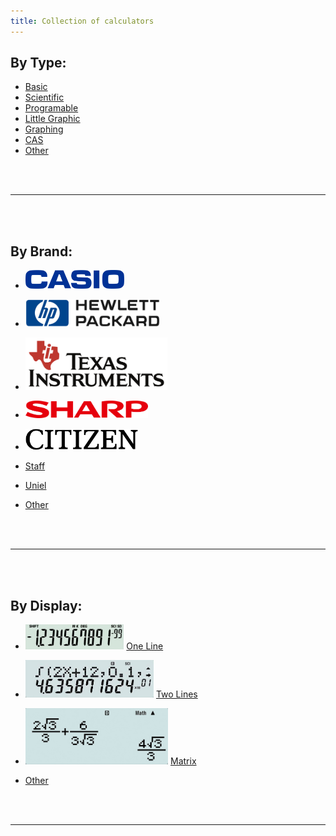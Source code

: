 ```yaml
---
title: Collection of calculators
---
```




## By Type:
- [Basic](byType/basic.md)
- [Scientific](byType/scientific.md)
- [Programable](byType/programble.md)
- [Little Graphic](byType/littleGraphic.md)
- [Graphing](byType/graphing.md)
- [CAS](byType/cas.md)
- [Other](byType/other.md)



<br/><br/>

____________________

<br/><br/>


## By Brand:
- [<img src="img/casio.svg" height="30">](byBrand/casio.md)


- [<img src="img/hp" height="44">](byBrand/hp.md)
- [<img src="img/ti.svg" height="84">](byBrand/ti.md)


- [<img src="img/sharp.svg" height="28">](byBrand/sharp.md)


- [<img src="img/citizen.svg" height="34">](byBrand/citizen.md)


- [Staff](byBrand/staff.md)
- [Uniel](byBrand/uniel.md)
- [Other](byBrand/other.md)



<br/><br/>

____________________

<br/><br/>


## By Display:
- [<img src="img/oneLine.jpg" height="40">](byDisplay/oneLine.md) [One Line](byDisplay/oneLine.md)


- [<img src="img/twoLines.jpg" height="60">](byDisplay/twoLines.md) [Two Lines](byDisplay/twoLines.md)


- [<img src="img/matrix.jpg" height="90">](byDisplay/matrix.md) [Matrix](byDisplay/matrix.md)


- [Other](byDisplay/other.md)


<br/><br/>

____________________

<br/><br/>

